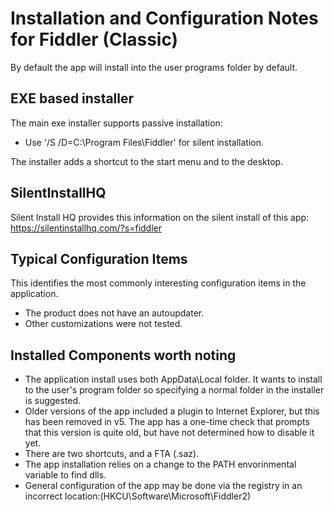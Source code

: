 # Installation and Configuration Notes for Fiddler (Classic)

By default the app will install into the user programs folder by default.


## EXE based installer


The main exe installer supports passive installation:
* Use '/S /D=C:\Program Files\Fiddler' for silent installation.

The installer adds a shortcut to the start menu and to the desktop.

## SilentInstallHQ
Silent Install HQ provides this information on the silent install of this app: https://silentinstallhq.com/?s=fiddler 

## Typical Configuration Items 

This identifies the most commonly interesting configuration items in the application.

* The product does not have an autoupdater.
* Other customizations were not tested.

## Installed Components worth noting

* The application install uses both AppData\Local folder.  It wants to install to the user's program folder so specifying a normal folder in the installer is suggested.
* Older versions of the app included a plugin to Internet Explorer, but this has been removed in v5.
The app has a one-time check that prompts that this version is quite old, but have not determined how to disable it yet.
* There are two shortcuts, and a FTA (.saz).
* The app installation relies on a change to the PATH envorinmental variable to find dlls.
* General configuration of the app may be done via the registry in an incorrect location:(HKCU\Software\Microsoft\Fiddler2)